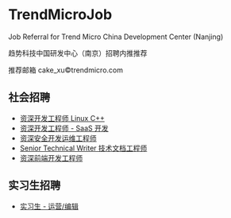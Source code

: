 # TrendMicroJob

Job Referral for Trend Micro China Development Center (Nanjing)

趋势科技中国研发中心（南京）招聘内推推荐

推荐邮箱 cake_xu©trendmicro.com


## 社会招聘

- [资深开发工程师 Linux C++](social/1.md)
- [资深开发工程师 - SaaS 开发](social/2.md)
- [资深安全开发运维工程师](social/3.md)
- [Senior Technical Writer 技术文档工程师](social/4.md)
- [资深前端开发工程师](social/5.md)


## 实习生招聘

- [实习生 - 运营/编辑](intern/1.md)